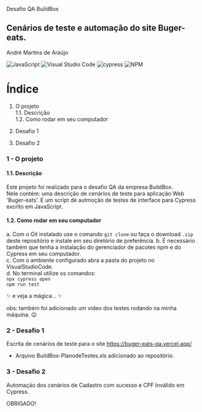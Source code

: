  Desafio QA BuildBox
## Cenários de teste e automação do site Buger-eats.
André Martins de Araújo

![JavaScript](https://img.shields.io/badge/javascript-%23323330.svg?style=for-the-badge&logo=javascript&logoColor=%23F7DF1E) ![Visual Studio Code](https://img.shields.io/badge/Visual%20Studio%20Code-0078d7.svg?style=for-the-badge&logo=visual-studio-code&logoColor=white) ![cypress](https://img.shields.io/badge/-cypress-%23E5E5E5?style=for-the-badge&logo=cypress&logoColor=058a5e) ![NPM](https://img.shields.io/badge/NPM-%23000000.svg?style=for-the-badge&logo=npm&logoColor=white)

# Índice
  1. O projeto  
     1.1. Descrição  
     1.2. Como rodar em seu computador  
  2. Desafio 1

  3. Desafio 2

### **1 - O projeto**   

#### 1.1. Descrição  

Este projeto foi realizado para o desafio QA da empresa BuildBox.  
Nele contém: uma descrição de cenários de teste para aplicação Web 'Buger-eats'. E um script de autmoção de testes de interface para Cypress excrito em JavaScript.

#### **1.2. Como rodar em seu computador**  
a. Com o Git instalado use o comando `git clone` ou faça o download `.zip` deste repositório e instale em seu diretório de preferência.
b. É necessário também que tenha a instalação do gerenciador de pacotes npm e do Cypress em seu computador.  
c. Com o ambiente configurado abra a pasta do projeto no VisualStudioCode.  
d. No terminal utilize os comandos:  
    `npx cypress open`  
    `npm run test`  

:sparkles: e veja a mágica... :sparkles:

obs: também foi adicionado um vídeo dos testes rodando na minha máquina. :wink: 

### **2 - Desafio 1**

Escrita de cenários de teste para o site  https://buger-eats-qa.vercel.app/
- Arquivo BuildBox-PlanodeTestes.xls adicionado ao repositório.

### **3 - Desafio 2**

Automação dos cenários de Cadastro com sucesso e CPF Inválido em Cypress.

OBRIGADO!
